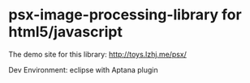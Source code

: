 psx-image-processing-library for html5/javascript
=================

The demo site for this library:
http://toys.lzhj.me/psx/

Dev Environment:
eclipse with Aptana plugin